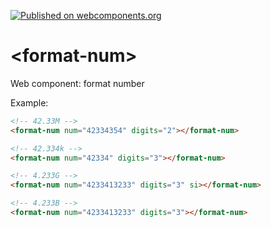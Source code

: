 [![Published on webcomponents.org][webcomponents-image]][webcomponents-url]

# \<format-num\>
Web component: format number

Example:
<!---
```
<custom-element-demo>
  <template>
    <link rel="import" href="../src/formatNum.html">
    <next-code-block></next-code-block>
  </template>
</custom-element-demo>
```
-->
```html
<!-- 42.33M -->
<format-num num="42334354" digits="2"></format-num>

<!-- 42.334k -->
<format-num num="42334" digits="3"></format-num>

<!-- 4.233G -->
<format-num num="4233413233" digits="3" si></format-num>

<!-- 4.233B -->
<format-num num="4233413233" digits="3"></format-num>
```

[webcomponents-image]: https://img.shields.io/badge/webcomponents.org-published-blue.svg
[webcomponents-url]: https://www.webcomponents.org/element/arvinh/format-num